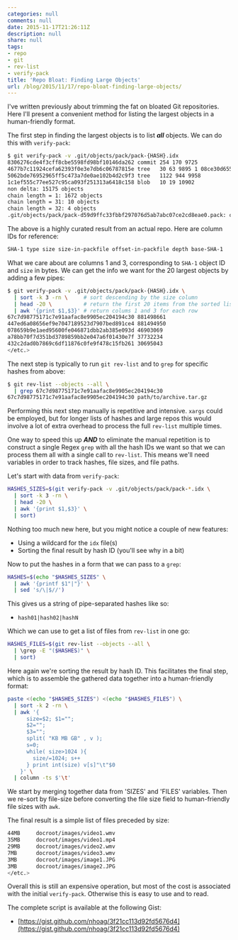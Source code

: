 ```yaml
---
categories: null
comments: null
date: 2015-11-17T21:26:11Z
description: null
share: null
tags:
- repo
- git
- rev-list
- verify-pack
title: 'Repo Bloat: Finding Large Objects'
url: /blog/2015/11/17/repo-bloat-finding-large-objects/
---
```


I've written previously about trimming the fat on bloated Git repositories. Here I'll present a convenient method for listing the largest objects in a human-friendly format.

The first step in finding the largest objects is to list ***all*** objects. We can do this with `verify-pack`:

```bash
$ git verify-pack -v .git/objects/pack/pack-{HASH}.idx
8306276cde4f3cff8cbe5598fd98bf10146da262 commit 254 170 9725
4677b7c11924cefa62393f0e3e7db6c06787815e tree   30 63 9895 1 08ce30d6550bed7725c399026d91fce24c86a79f
5062bde76952965ff5c473a7de0ae102b4d2c9f3 tree   1122 944 9958
1c1ef555c77ee527c95ca093f251313a6418c158 blob   10 19 10902
non delta: 15175 objects
chain length = 1: 1672 objects
chain length = 31: 10 objects
chain length = 32: 4 objects
.git/objects/pack/pack-d59d9ffc33fbbf297076d5ab7abc07ce2cd8eae0.pack: ok
```

The above is a highly curated result from an actual repo. Here are column IDs for reference:

```bash
SHA-1 type size size-in-packfile offset-in-packfile depth base-SHA-1
```

What we care about are columns 1 and 3, corresponding to `SHA-1` object ID and `size` in bytes. We can get the info we want for the 20 largest objects by adding a few pipes:

```bash
$ git verify-pack -v .git/objects/pack/pack-{HASH}.idx \
  | sort -k 3 -rn \     # sort descending by the size column
  | head -20 \          # return the first 20 items from the sorted list
  | awk '{print $1,$3}' # return colums 1 and 3 for each row
67c7d98775171c7e91aafac8e9905ec204194c30 881498661
447ed6a08656ef9e7047189523d7907bed891ce4 881494950
078659b9e1aed95600fe046871dbb2ab385e093d 46903069
a78bb70f7d351bd3789859bb2e047a6f01430e7f 37732234
432c2dad0b7869c6df11876c0fe9f478c15fb261 30695043
</etc.>
```

The next step is typically to run `git rev-list` and to `grep` for specific hashes from above:

```bash
$ git rev-list --objects --all \
  | grep 67c7d98775171c7e91aafac8e9905ec204194c30
67c7d98775171c7e91aafac8e9905ec204194c30 path/to/archive.tar.gz
```

Performing this next step manually is repetitive and intensive. `xargs` could be employed, but for longer lists of hashes and large repos this would involve a lot of extra overhead to process the full `rev-list` multiple times.

One way to speed this up ***AND*** to eliminate the manual repetition is to construct a single Regex `grep` with all the hash IDs we want so that we can process them all with a single call to `rev-list`. This means we'll need variables in order to track hashes, file sizes, and file paths.

Let's start with data from `verify-pack`:

```bash
HASHES_SIZES=$(git verify-pack -v .git/objects/pack/pack-*.idx \
  | sort -k 3 -rn \
  | head -20 \
  | awk '{print $1,$3}' \
  | sort)
```

Nothing too much new here, but you might notice a couple of new features:

- Using a wildcard for the `idx` file(s)
- Sorting the final result by hash ID (you'll see why in a bit)

Now to put the hashes in a form that we can pass to a `grep`:

```bash
HASHES=$(echo "$HASHES_SIZES" \
  | awk '{printf $1"|"}' \
  | sed 's/\|$//')
```

This gives us a string of pipe-separated hashes like so:

- `hash01|hash02|hashN`

Which we can use to get a list of files from `rev-list` in one go:

```bash
HASHES_FILES=$(git rev-list --objects --all \
  | \grep -E "($HASHES)" \
  | sort)
```

Here again we're sorting the result by hash ID. This facilitates the final step, which is to assemble the gathered data together into a human-friendly format:

```bash
paste <(echo "$HASHES_SIZES") <(echo "$HASHES_FILES") \
  | sort -k 2 -rn \
  | awk '{
      size=$2; $1="";
      $2="";
      $3="";
      split( "KB MB GB" , v );
      s=0;
      while( size>1024 ){
        size/=1024; s++
      } print int(size) v[s]"\t"$0
    }' \
  | column -ts $'\t'
```

We start by merging together data from 'SIZES' and 'FILES' variables. Then we re-sort by file-size before converting the file size field to human-friendly file sizes with `awk`.

The final result is a simple list of files preceded by size:

```bash
44MB     docroot/images/video1.wmv
35MB     docroot/images/video1.mp4
29MB     docroot/images/video2.wmv
7MB      docroot/images/video3.wmv
3MB      docroot/images/image1.JPG
3MB      docroot/images/image2.JPG
</etc.>
```

Overall this is still an expensive operation, but most of the cost is associated with the initial `verify-pack`. Otherwise this is easy to use and to read.

The complete script is available at the following Gist:

- [https://gist.github.com/nhoag/3f21cc113d92fd5676d4](https://gist.github.com/nhoag/3f21cc113d92fd5676d4)

